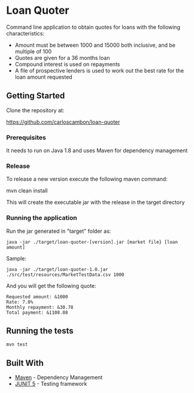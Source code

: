 # Loan Quoter

Command line application to obtain quotes for loans with the following characteristics:

* Amount must be between 1000 and 15000 both inclusive, and be multiple of 100
* Quotes are given for a 36 months loan
* Compound interest is used on repayments
* A file of prospective lenders is used to work out the best rate for the loan amount requested

## Getting Started

Clone the repository at:

https://github.com/carloscambon/loan-quoter

### Prerequisites

It needs to run on Java 1.8 and uses Maven for dependency management

### Release

To release a new version execute the following maven command:

mvn clean install

This will create the executable jar with the release in the target directory

### Running the application
 
 Run the jar generated in "target" folder as:
   ```
 java -jar ./target/loan-quoter-[version].jar [market file} [loan amount]
   ```
 
Sample:
 
  ```
 java -jar ./target/loan-quoter-1.0.jar ./src/test/resources/MarketTestData.csv 1000

  ```
 And you will get the following quote:
 ```
Requested amount: &1000
Rate: 7.0%
Monthly repayment: &30.78
Total payment: &1108.08
 ```
 
## Running the tests

  ```
mvn test
  ```
## Built With

* [Maven](https://maven.apache.org/) - Dependency Management
* [JUNIT 5](http://junit.org/junit5/) - Testing framework